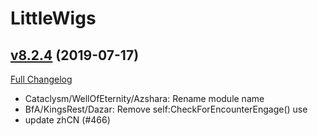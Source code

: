 # LittleWigs

## [v8.2.4](https://github.com/BigWigsMods/LittleWigs/tree/v8.2.4) (2019-07-17)
[Full Changelog](https://github.com/BigWigsMods/LittleWigs/compare/v8.2.3...v8.2.4)

- Cataclysm/WellOfEternity/Azshara: Rename module name  
- BfA/KingsRest/Dazar: Remove self:CheckForEncounterEngage() use  
- update zhCN (#466)  

